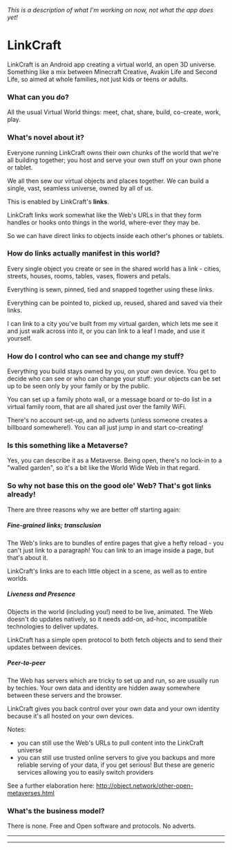_This is a description of what I'm working on now, not what the app does yet!_

# LinkCraft

LinkCraft is an Android app creating a virtual world, an open 3D universe. Something
like a mix between Minecraft Creative, Avakin Life and Second Life, so aimed at
whole families, not just kids _or_ teens _or_ adults.

### What can you do?

All the usual Virtual World things: meet, chat, share, build, co-create, work, play.

### What's novel about it?

Everyone running LinkCraft owns their own chunks of the world that we're all building
together; you host and serve your own stuff on your own phone or tablet.

We all then sew our virtual objects and places together. We can build a single, vast,
seamless universe, owned by all of us.

This is enabled by LinkCraft's **links**.

LinkCraft links work somewhat like the Web's URLs in that they form handles or hooks
onto things in the world, where-ever they may be.

So we can have direct links to objects inside each other's phones or tablets.

### How do links actually manifest in this world?

Every single object you create or see in the shared world has a link - cities, streets,
houses, rooms, tables, vases, flowers and petals.

Everything is sewn, pinned, tied and snapped together using these links.

Everything can be pointed to, picked up, reused, shared and saved via their links.

I can link to a city you've built from my virtual garden, which lets me see it and just
walk across into it, or you can link to a leaf I made, and use it yourself.

### How do I control who can see and change my stuff?

Everything you build stays owned by you, on your own device. You get to decide who can
see or who can change your stuff: your objects can be set up to be seen only by your
family or by the public.

You can set up a family photo wall, or a message board or to-do list in a virtual family
room, that are all shared just over the family WiFi.

There's no account set-up, and no adverts (unless someone creates a billboard
somewhere!). You can all just jump in and start co-creating!

### Is this something like a Metaverse?

Yes, you can describe it as a Metaverse. Being open, there's no lock-in to a "walled
garden", so it's a bit like the World Wide Web in that regard.

### So why not base this on the good ole' Web? That's got links already!

There are three reasons why we are better off starting again:

##### Fine-grained links; transclusion

The Web's links are to bundles of entire pages that give a hefty reload - you can't just
link to a paragraph! You can link to an image inside a page, but that's about it.

LinkCraft's links are to each little object in a scene, as well as to entire worlds.

##### Liveness and Presence

Objects in the world (including you!) need to be live, animated. The Web doesn't do
updates natively, so it needs add-on, ad-hoc, incompatible technologies to deliver updates.

LinkCraft has a simple open protocol to both fetch objects and to send their updates
between devices.

##### Peer-to-peer

The Web has servers which are tricky to set up and run, so are usually run by techies.
Your own data and identity are hidden away somewhere between these servers and the
browser.

LinkCraft gives you back control over your own data and your own identity because it's all
hosted on your own devices.

Notes:

 - you can still use the Web's URLs to pull content into the LinkCraft universe
 - you can still use trusted online servers to give you backups and more reliable
   serving of your data, if you get serious! But these are generic services allowing you
   to easily switch providers

See a further elaboration here: http://object.network/other-open-metaverses.html

### What's the business model?

There is none. Free and Open software and protocols. No adverts.

____________________________________



____________________________________
